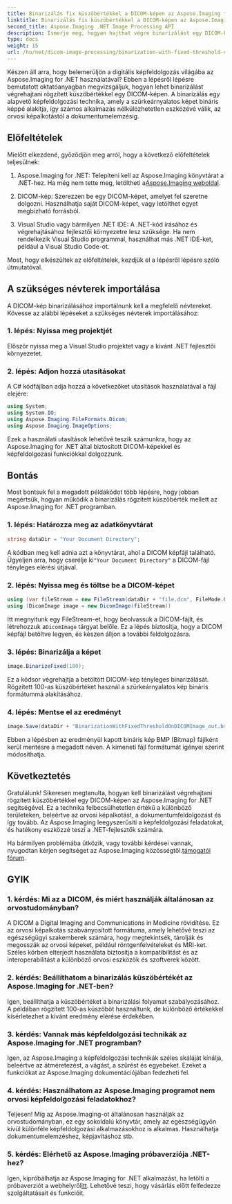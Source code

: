 ```yaml
---
title: Binarizálás fix küszöbértékkel a DICOM-képen az Aspose.Imaging for .NET-ben
linktitle: Binarizálás fix küszöbértékkel a DICOM-képen az Aspose.Imaging for .NET-ben
second_title: Aspose.Imaging .NET Image Processing API
description: Ismerje meg, hogyan hajthat végre binarizálást egy DICOM-képen az Aspose.Imaging for .NET segítségével. Útmutató lépésről lépésre kódpéldákkal.
type: docs
weight: 15
url: /hu/net/dicom-image-processing/binarization-with-fixed-threshold-on-dicom-image/
---
```

Készen áll arra, hogy belemerüljön a digitális képfeldolgozás világába az Aspose.Imaging for .NET használatával? Ebben a lépésről lépésre bemutatott oktatóanyagban megvizsgáljuk, hogyan lehet binarizálást végrehajtani rögzített küszöbértékkel egy DICOM-képen. A binarizálás egy alapvető képfeldolgozási technika, amely a szürkeárnyalatos képet bináris képpé alakítja, így számos alkalmazás nélkülözhetetlen eszközévé válik, az orvosi képalkotástól a dokumentumelemzésig.

## Előfeltételek

Mielőtt elkezdené, győződjön meg arról, hogy a következő előfeltételek teljesülnek:

1.  Aspose.Imaging for .NET: Telepíteni kell az Aspose.Imaging könyvtárat a .NET-hez. Ha még nem tette meg, letöltheti a[Aspose.Imaging weboldal](https://releases.aspose.com/imaging/net/).

2. DICOM-kép: Szerezzen be egy DICOM-képet, amelyet fel szeretne dolgozni. Használhatja saját DICOM-képet, vagy letölthet egyet megbízható forrásból.

3. Visual Studio vagy bármilyen .NET IDE: A .NET-kód írásához és végrehajtásához fejlesztői környezetre lesz szüksége. Ha nem rendelkezik Visual Studio programmal, használhat más .NET IDE-ket, például a Visual Studio Code-ot.

Most, hogy elkészültek az előfeltételek, kezdjük el a lépésről lépésre szóló útmutatóval.

## A szükséges névterek importálása

A DICOM-kép binarizálásához importálnunk kell a megfelelő névtereket. Kövesse az alábbi lépéseket a szükséges névterek importálásához:

### 1. lépés: Nyissa meg projektjét

Először nyissa meg a Visual Studio projektet vagy a kívánt .NET fejlesztői környezetet.

### 2. lépés: Adjon hozzá utasításokat

A C# kódfájlban adja hozzá a következőket utasítások használatával a fájl elejére:

```csharp
using System;
using System.IO;
using Aspose.Imaging.FileFormats.Dicom;
using Aspose.Imaging.ImageOptions;
```

Ezek a használati utasítások lehetővé teszik számunkra, hogy az Aspose.Imaging for .NET által biztosított DICOM-képekkel és képfeldolgozási funkciókkal dolgozzunk.

## Bontás

Most bontsuk fel a megadott példakódot több lépésre, hogy jobban megértsük, hogyan működik a binarizálás rögzített küszöbérték mellett az Aspose.Imaging for .NET programban.

### 1. lépés: Határozza meg az adatkönyvtárat

```csharp
string dataDir = "Your Document Directory";
```

 A kódban meg kell adnia azt a könyvtárat, ahol a DICOM képfájl található. Ügyeljen arra, hogy cserélje ki`"Your Document Directory"` a DICOM-fájl tényleges elérési útjával.

### 2. lépés: Nyissa meg és töltse be a DICOM-képet

```csharp
using (var fileStream = new FileStream(dataDir + "file.dcm", FileMode.Open, FileAccess.Read))
using (DicomImage image = new DicomImage(fileStream))
```

 Itt megnyitunk egy FileStream-et, hogy beolvassuk a DICOM-fájlt, és létrehozzuk a`DicomImage` tárgyat belőle. Ez a lépés biztosítja, hogy a DICOM képfájl betöltve legyen, és készen álljon a további feldolgozásra.

### 3. lépés: Binarizálja a képet

```csharp
image.BinarizeFixed(100);
```

Ez a kódsor végrehajtja a betöltött DICOM-kép tényleges binarizálását. Rögzített 100-as küszöbértéket használ a szürkeárnyalatos kép bináris formátummá alakításához.

### 4. lépés: Mentse el az eredményt

```csharp
image.Save(dataDir + "BinarizationWithFixedThresholdOnDICOMImage_out.bmp", new BmpOptions());
```

Ebben a lépésben az eredményül kapott bináris kép BMP (Bitmap) fájlként kerül mentésre a megadott néven. A kimeneti fájl formátumát igényei szerint módosíthatja.

## Következtetés

Gratulálunk! Sikeresen megtanulta, hogyan kell binarizálást végrehajtani rögzített küszöbértékkel egy DICOM-képen az Aspose.Imaging for .NET segítségével. Ez a technika felbecsülhetetlen értékű a különböző területeken, beleértve az orvosi képalkotást, a dokumentumfeldolgozást és így tovább. Az Aspose.Imaging leegyszerűsíti a képfeldolgozási feladatokat, és hatékony eszközzé teszi a .NET-fejlesztők számára.

Ha bármilyen problémába ütközik, vagy további kérdései vannak, nyugodtan kérjen segítséget az Aspose.Imaging közösségtől.[támogatói fórum](https://forum.aspose.com/).

## GYIK

### 1. kérdés: Mi az a DICOM, és miért használják általánosan az orvostudományban?

A DICOM a Digital Imaging and Communications in Medicine rövidítése. Ez az orvosi képalkotás szabványosított formátuma, amely lehetővé teszi az egészségügyi szakemberek számára, hogy megtekintsék, tárolják és megosszák az orvosi képeket, például röntgenfelvételeket és MRI-ket. Széles körben elterjedt használata biztosítja a kompatibilitást és az interoperabilitást a különböző orvosi eszközök és szoftverek között.

### 2. kérdés: Beállíthatom a binarizálás küszöbértékét az Aspose.Imaging for .NET-ben?

Igen, beállíthatja a küszöbértéket a binarizálási folyamat szabályozásához. A példában rögzített 100-as küszöböt használtunk, de különböző értékekkel kísérletezhet a kívánt eredmény elérése érdekében.

### 3. kérdés: Vannak más képfeldolgozási technikák az Aspose.Imaging for .NET programban?

Igen, az Aspose.Imaging a képfeldolgozási technikák széles skáláját kínálja, beleértve az átméretezést, a vágást, a szűrést és egyebeket. Ezeket a funkciókat az Aspose.Imaging dokumentációjában fedezheti fel.

### 4. kérdés: Használhatom az Aspose.Imaging programot nem orvosi képfeldolgozási feladatokhoz?

Teljesen! Míg az Aspose.Imaging-ot általánosan használják az orvostudományban, ez egy sokoldalú könyvtár, amely az egészségügyön kívül különféle képfeldolgozási alkalmazásokhoz is alkalmas. Használhatja dokumentumelemzéshez, képjavításhoz stb.

### 5. kérdés: Elérhető az Aspose.Imaging próbaverziója .NET-hez?

 Igen, kipróbálhatja az Aspose.Imaging for .NET alkalmazást, ha letölti a próbaverziót a webhelyről[itt](https://releases.aspose.com/). Lehetővé teszi, hogy vásárlás előtt felfedezze szolgáltatásait és funkcióit.

